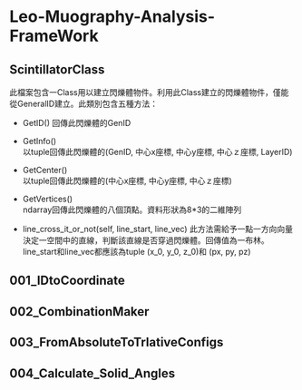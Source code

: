 # Leo-Muography-Analysis-FrameWork

## ScintillatorClass
此檔案包含一Class用以建立閃爍體物件。利用此Class建立的閃爍體物件，僅能從GeneralID建立。此類別包含五種方法：
- GetID()
  回傳此閃爍體的GenID
- GetInfo()         
  以tuple回傳此閃爍體的(GenID, 中心x座標, 中心y座標, 中心ｚ座標, LayerID)
- GetCenter()       
  以tuple回傳此閃爍體的(中心x座標, 中心y座標, 中心ｚ座標)
- GetVertices()     
  ndarray回傳此閃爍體的八個頂點。資料形狀為8*3的二維陣列

- line_cross_it_or_not(self, line_start, line_vec) 
  此方法需給予一點一方向向量決定一空間中的直線，判斷該直線是否穿過閃爍體。回傳值為一布林。line_start和line_vec都應該為tuple (x_0, y_0, z_0)和 (px, py, pz)





## 001_IDtoCoordinate





## 002_CombinationMaker




## 003_FromAbsoluteToTrlativeConfigs




## 004_Calculate_Solid_Angles
